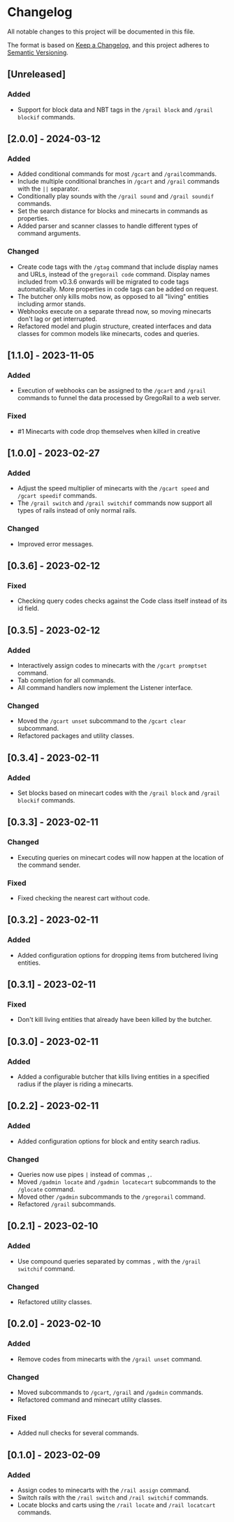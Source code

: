 # Changelog

All notable changes to this project will be documented in this file.

The format is based on [Keep a Changelog](https://keepachangelog.com/en/1.1.0/),
and this project adheres to [Semantic Versioning](https://semver.org/spec/v2.0.0.html).

## [Unreleased]

### Added

- Support for block data and NBT tags in the `/grail block` and `/grail blockif` commands.

## [2.0.0] - 2024-03-12

### Added

- Added conditional commands for most `/gcart` and `/grail`commands.
- Include multiple conditional branches in `/gcart` and `/grail` commands with the `||` separator.
- Conditionally play sounds with the `/grail sound` and `/grail soundif` commands.
- Set the search distance for blocks and minecarts in commands as properties.
- Added parser and scanner classes to handle different types of command arguments.

### Changed

- Create code tags with the `/gtag` command that include display names and URLs, instead of the `gregorail code` command. Display names included from v0.3.6 onwards will be migrated to code tags automatically. More properties in code tags can be added on request.
- The butcher only kills mobs now, as opposed to all "living" entities including armor stands.
- Webhooks execute on a separate thread now, so moving minecarts don't lag or get interrupted.
- Refactored model and plugin structure, created interfaces and data classes for common models like minecarts, codes and queries.

## [1.1.0] - 2023-11-05

### Added

- Execution of webhooks can be assigned to the `/gcart` and `/grail` commands to funnel the data processed by GregoRail to a web server.

### Fixed

- #1 Minecarts with code drop themselves when killed in creative

## [1.0.0] - 2023-02-27

### Added

- Adjust the speed multiplier of minecarts with the `/gcart speed` and `/gcart speedif` commands.
- The `/grail switch` and `/grail switchif` commands now support all types of rails instead of only normal rails.

### Changed

- Improved error messages.

## [0.3.6] - 2023-02-12

### Fixed

- Checking query codes checks against the Code class itself instead of its id field.

## [0.3.5] - 2023-02-12

### Added

- Interactively assign codes to minecarts with the `/gcart promptset` command.
- Tab completion for all commands.
- All command handlers now implement the Listener interface.

### Changed

- Moved the `/gcart unset` subcommand to the `/gcart clear` subcommand.
- Refactored packages and utility classes.

## [0.3.4] - 2023-02-11

### Added

- Set blocks based on minecart codes with the `/grail block` and `/grail blockif` commands.

## [0.3.3] - 2023-02-11

### Changed

- Executing queries on minecart codes will now happen at the location of the command sender.

### Fixed

- Fixed checking the nearest cart without code.

## [0.3.2] - 2023-02-11

### Added

- Added configuration options for dropping items from butchered living entities.

## [0.3.1] - 2023-02-11

### Fixed

- Don't kill living entities that already have been killed by the butcher.

## [0.3.0] - 2023-02-11

### Added

- Added a configurable butcher that kills living entities in a specified radius if the player is riding a minecarts.

## [0.2.2] - 2023-02-11

### Added

- Added configuration options for block and entity search radius.

### Changed

- Queries now use pipes `|` instead of commas `,`.
- Moved `/gadmin locate` and `/gadmin locatecart` subcommands to the `/glocate` command.
- Moved other `/gadmin` subcommands to the `/gregorail` command.
- Refactored `/grail` subcommands.

## [0.2.1] - 2023-02-10

### Added

- Use compound queries separated by commas `,` with the `/grail switchif` command.

### Changed

- Refactored utility classes.

## [0.2.0] - 2023-02-10

### Added

- Remove codes from minecarts with the `/grail unset` command.

### Changed

- Moved subcommands to `/gcart`, `/grail` and `/gadmin` commands.
- Refactored command and minecart utility classes.

### Fixed

- Added null checks for several commands.

## [0.1.0] - 2023-02-09

### Added

- Assign codes to minecarts with the `/rail assign` command.
- Switch rails with the `/rail switch` and `/rail switchif` commands.
- Locate blocks and carts using the `/rail locate` and `/rail locatcart` commands.
